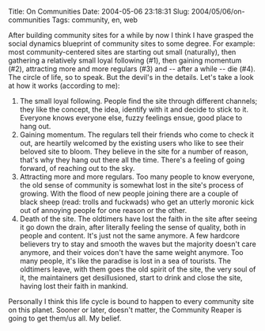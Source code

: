 Title: On Communities
Date: 2004-05-06 23:18:31
Slug: 2004/05/06/on-communities
Tags: community, en, web


After building community sites for a while by now I think I have grasped the
social dynamics blueprint of community sites to some degree. For example: most
community-centered sites are starting out small (naturally), then gathering a
relatively small loyal following (#1), then gaining momentum (#2), attracting
more and more regulars (#3) and -- after a while -- die (#4). The circle of
life, so to speak. But the devil's in the details. Let's take a look at how it
works (according to me):

  1. The small loyal following. People find the site through different channels; they like the concept, the idea, identify with it and decide to stick to it. Everyone knows everyone else, fuzzy feelings ensue, good place to hang out.
  2. Gaining momentum. The regulars tell their friends who come to check it out, are heartily welcomed by the existing users who like to see their beloved site to bloom. They believe in the site for a number of reason, that's why they hang out there all the time. There's a feeling of going forward, of reaching out to the sky.
  3. Attracting more and more regulars. Too many people to know everyone, the old sense of community is somewhat lost in the site's process of growing. With the flood of new people joining there are a couple of black sheep (read: trolls and fuckwads) who get an utterly moronic kick out of annoying people for one reason or the other.
  4. Death of the site. The oldtimers have lost the faith in the site after seeing it go down the drain, after literally feeling the sense of quality, both in people and content. It's just not the same anymore. A few hardcore believers try to stay and smooth the waves but the majority doesn't care anymore, and their voices don't have the same weight anymore. Too many people, it's like the paradise is lost in a sea of tourists. The oldtimers leave, with them goes the old spirit of the site, the very soul of it, the maintainers get desillusioned, start to drink and close the site, having lost their faith in mankind.

Personally I think this life cycle is bound to happen to every community site
on this planet. Sooner or later, doesn't matter, the Community Reaper is going
to get them/us all. My belief.
